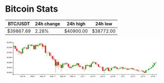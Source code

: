 # Bitcoin Stats

BTC/USDT|24h change|24h high|24h low|
|---|---|---|---|
|$39867.69|2.28%|$40900.00|$38772.00|

<img src="./chart.svg">
